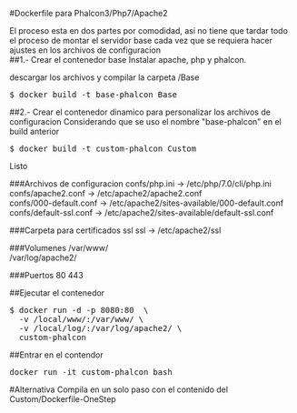 #Dockerfile para Phalcon3/Php7/Apache2

El proceso esta en dos partes por comodidad, asi no tiene que tardar todo el proceso de montar el servidor base cada vez que se requiera  hacer ajustes en los archivos de configuracion 
<br>
##1.- Crear el contenedor base
Instalar apache, php y phalcon.
<p>descargar los archivos y compilar la carpeta /Base </p>

<pre>
$ docker build -t base-phalcon Base 
</pre>

##2.- Crear el contenedor dinamico para personalizar los archivos de configuracion 
Considerando que se uso el nombre "base-phalcon" en el build anterior
<pre>
$ docker build -t custom-phalcon Custom 
</pre>
Listo


###Archivos de configuracion
confs/php.ini           -> /etc/php/7.0/cli/php.ini
<br>
confs/apache2.conf      ->	/etc/apache2/apache2.conf
<br>
confs/000-default.conf  -> /etc/apache2/sites-available/000-default.conf
<br>
confs/default-ssl.conf  -> /etc/apache2/sites-available/default-ssl.conf

###Carpeta para certificados ssl
ssl -> /etc/apache2/ssl 

###Volumenes
/var/www/ 
<br>
/var/log/apache2/

###Puertos
80 443


##Ejecutar el contenedor
<pre>
$ docker run -d -p 8080:80  \ 
  -v /local/www/:/var/www/ \
  -v /local/log/:/var/log/apache2/ \
  custom-phalcon
</pre>

##Entrar en el contendor
<pre>docker run -it custom-phalcon bash</pre>

#Alternativa
Compila en un solo paso con el contenido del Custom/Dockerfile-OneStep
